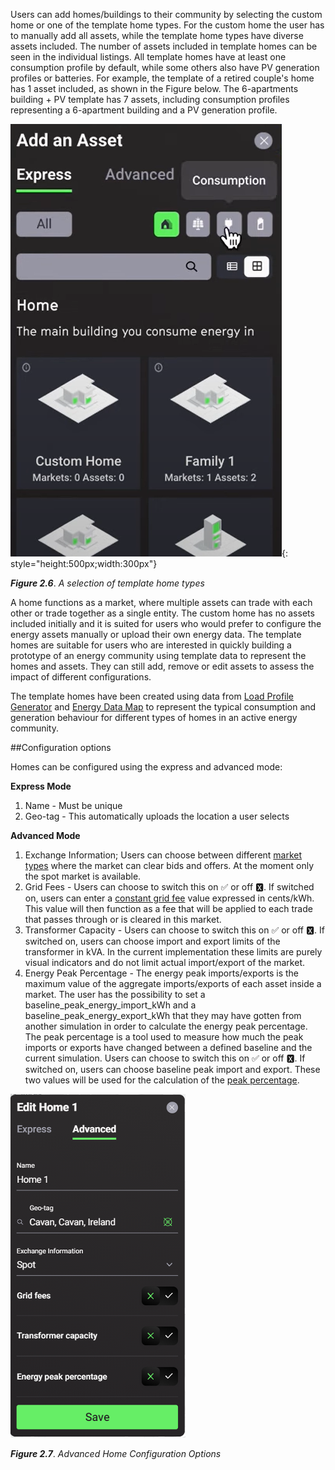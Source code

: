Users can add homes/buildings to their community by selecting the custom home or one of the template home types. For the custom home the user has to manually add all assets, while the template home types have diverse assets included. The number of assets included in template homes can be seen in the individual listings. All template homes have at least one consumption profile by default, while some others also have PV generation profiles or batteries. For example, the template of a retired couple's home has 1 asset included, as shown in the Figure below. The 6-apartments building + PV template has 7 assets, including consumption profiles representing a 6-apartment building and a PV generation profile.

![alt_text](img/home-types.png){: style="height:500px;width:300px"}

***Figure 2.6***. *A selection of template home types*

A home functions as a market, where multiple assets can trade with each other or trade together as a single entity. The custom home has no assets included initially and it is suited for users who would prefer to configure the  energy assets manually or upload their own energy data.
The template homes are suitable for users who are interested in quickly building a prototype of an energy community using template data to represent the homes and assets. They can still add, remove or edit assets to assess the impact of different configurations.

The template homes have been created using data from [Load Profile Generator](https://www.loadprofilegenerator.de/) and [Energy Data Map](https://energydatamap.com/) to represent the typical consumption and generation behaviour for different types of homes in an active energy community.

##Configuration options

Homes can be configured using the express and advanced mode:

**Express Mode**

1. Name - Must be unique
2. Geo-tag - This automatically uploads the location a user selects

**Advanced Mode**

1. Exchange Information; Users can choose between different [market types](market-types.md) where the market can clear bids and offers. At the moment only the spot market is available.
2. Grid Fees - Users can choose to switch this on ✅ or off 🆇. If switched on, users can enter a [constant grid fee](constant-fees.md) value expressed in cents/kWh. This value will then function as a fee that will be applied to each trade that passes through or is cleared in this market.
3. Transformer Capacity -  Users can choose to switch this on ✅ or off 🆇. If switched on, users can choose import and export limits of the transformer in kVA. In the current implementation these limits are purely visual indicators and do not limit actual import/export of the market.
4. Energy Peak Percentage - The energy peak imports/exports is the maximum value of the aggregate imports/exports of each asset inside a market. The user has the possibility to set a baseline_peak_energy_import_kWh and a baseline_peak_energy_export_kWh that they may have gotten from another simulation in order to calculate the energy peak percentage. The peak percentage is a tool used to measure how much the peak imports or exports have changed between a defined baseline and the current simulation. Users can choose to switch this on ✅ or off 🆇. If switched on, users can choose baseline peak import and export. These two values will be used for the calculation of the [peak percentage](trade-profile.md).

![alt_text](img/home-advanced.png)

***Figure 2.7***. *Advanced Home Configuration Options*
